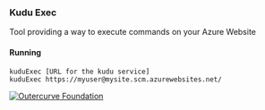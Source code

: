 ### Kudu Exec

Tool providing a way to execute commands on your Azure Website

#### Running

    kuduExec [URL for the kudu service]
    kuduExec https://myuser@mysite.scm.azurewebsites.net/

[![Outercurve Foundation](http://www.outercurve.org/Portals/0/Skins/CodePlex_NEW/images/footer-logo.jpg)](http://www.outercurve.org/)
